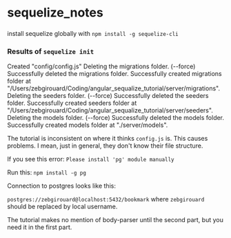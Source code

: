 # sequelize_notes

###

install sequelize globally with `npm install -g sequelize-cli`

### Results of `sequelize init`

Created "config/config.js"
Deleting the migrations folder. (--force)
Successfully deleted the migrations folder.
Successfully created migrations folder at "/Users/zebgirouard/Coding/angular_sequalize_tutorial/server/migrations".
Deleting the seeders folder. (--force)
Successfully deleted the seeders folder.
Successfully created seeders folder at "/Users/zebgirouard/Coding/angular_sequalize_tutorial/server/seeders".
Deleting the models folder. (--force)
Successfully deleted the models folder.
Successfully created models folder at "./server/models".

The tutorial is inconsistent on where it thinks `config.js` is.  This causes problems.  I mean, just in general, they don't know their file structure.

If you see this error: `Please install 'pg' module manually`

Run this: `npm install -g pg`

Connection to postgres looks like this:

`postgres://zebgirouard@localhost:5432/bookmark` where `zebgirouard` should be replaced by local username.

The tutorial makes no mention of body-parser until the second part, but you need it in the first part.
